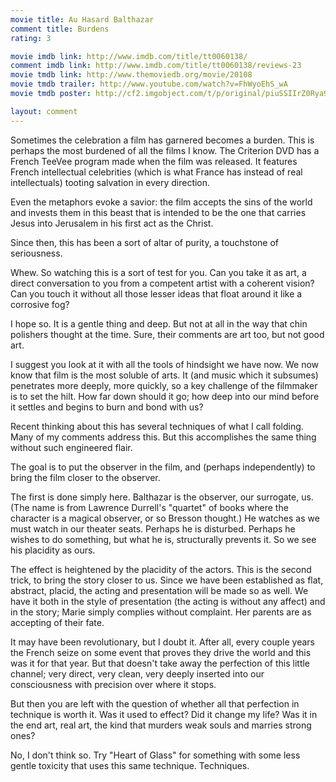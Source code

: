 ```yaml
---
movie title: Au Hasard Balthazar
comment title: Burdens
rating: 3

movie imdb link: http://www.imdb.com/title/tt0060138/
comment imdb link: http://www.imdb.com/title/tt0060138/reviews-23
movie tmdb link: http://www.themoviedb.org/movie/20108
movie tmdb trailer: http://www.youtube.com/watch?v=FhWyoEhS_wA
movie tmdb poster: http://cf2.imgobject.com/t/p/original/piuSSIIrZ0Rya9ys3vLUdE752hF.jpg

layout: comment
---
```


Sometimes the celebration a film has garnered becomes a burden. This is perhaps the most burdened of all the films I know. The Criterion DVD has a French TeeVee program made when the film was released. It features French intellectual celebrities (which is what France has instead of real intellectuals) tooting salvation in every direction.

Even the metaphors evoke a savior: the film accepts the sins of the world and invests them in this beast that is intended to be the one that carries Jesus into Jerusalem in his first act as the Christ.

Since then, this has been a sort of altar of purity, a touchstone of seriousness.

Whew. So watching this is a sort of test for you. Can you take it as art, a direct conversation to you from a competent artist with a coherent vision? Can you touch it without all those lesser ideas that float around it like a corrosive fog?

I hope so. It is a gentle thing and deep. But not at all in the way that chin polishers thought at the time. Sure, their comments are art too, but not good art.

I suggest you look at it with all the tools of hindsight we have now. We now know that film is the most soluble of arts. It (and music which it subsumes) penetrates more deeply, more quickly, so a key challenge of the filmmaker is to set the hilt. How far down should it go; how deep into our mind before it settles and begins to burn and bond with us?

Recent thinking about this has several techniques of what I call folding. Many of my comments address this. But this accomplishes the same thing without such engineered flair. 

The goal is to put the observer in the film, and (perhaps independently) to bring the film closer to the observer.

The first is done simply here. Balthazar is the observer, our surrogate, us. (The name is from Lawrence Durrell's "quartet" of books where the character is a magical observer, or so Bresson thought.) He watches as we must watch in our theater seats. Perhaps he is disturbed. Perhaps he wishes to do something, but what he is, structurally prevents it. So we see his placidity as ours.

The effect is heightened by the placidity of the actors. This is the second trick, to bring the story closer to us. Since we have been established as flat, abstract, placid, the acting and presentation will be made so as well. We have it both in the style of presentation (the acting is without any affect) and in the story; Marie simply complies without complaint. Her parents are as accepting of their fate.

It may have been revolutionary, but I doubt it. After all, every couple years the French seize on some event that proves they drive the world and this was it for that year. But that doesn't take away the perfection of this little channel; very direct, very clean, very deeply inserted into our consciousness with precision over where it stops.

But then you are left with the question of whether all that perfection in technique is worth it. Was it used to effect? Did it change my life? Was it in the end art, real art, the kind that murders weak souls and marries strong ones?

No, I don't think so. Try "Heart of Glass" for something with some less gentle toxicity that uses this same technique. Techniques.